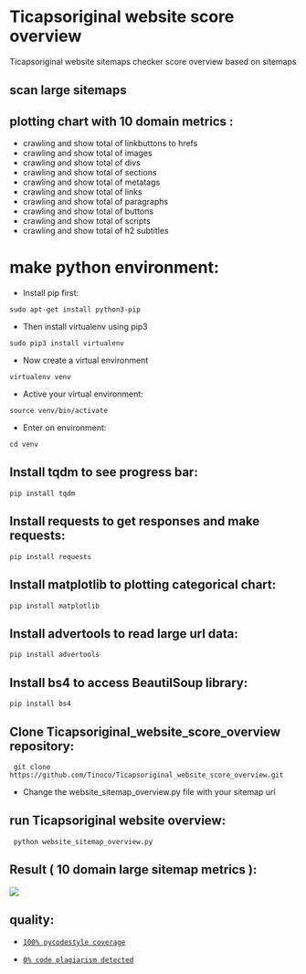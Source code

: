 # Ticapsoriginal website score overview
Ticapsoriginal website sitemaps checker score overview based on sitemaps

## scan large sitemaps 

## plotting chart with 10 domain metrics :

* crawling and show total of linkbuttons to hrefs 
* crawling and show total of images 
* crawling and show total of divs
* crawling and show total of sections 
* crawling and show total of metatags 
* crawling and show total of links 
* crawling and show total of paragraphs 
* crawling and show total of buttons 
* crawling and show total of scripts 
* crawling and show total of h2 subtitles

# make python environment:
* Install pip first:
<pre><code>sudo apt-get install python3-pip
</code></pre>
* Then install virtualenv using pip3
<pre><code>sudo pip3 install virtualenv 
</code></pre>
* Now create a virtual environment
<pre><code>virtualenv venv
</code></pre>
* Active your virtual environment:
<pre><code>source venv/bin/activate
</code></pre>
* Enter on environment:
<pre><code>cd venv
</code></pre>

## Install tqdm to see progress bar: 
<pre><code>pip install tqdm
</code></pre>

## Install requests to get responses and make requests: 
<pre><code>pip install requests
</code></pre>

## Install matplotlib to plotting categorical chart: 
<pre><code>pip install matplotlib
</code></pre>

## Install advertools to read large url data: 
<pre><code>pip install advertools
</code></pre>

## Install bs4 to access BeautilSoup library: 
<pre><code>pip install bs4
</code></pre>

## Clone Ticapsoriginal_website_score_overview repository:
<pre><code> git clone https://github.com/Tinoco/Ticapsoriginal_website_score_overview.git
</code></pre>

* Change the website_sitemap_overview.py file with your sitemap url 

## run Ticapsoriginal website overview:
<pre><code> python website_sitemap_overview.py
</code></pre>

## Result ( 10 domain large sitemap metrics ):

![](https://ticapsoriginal.com/static/websiteoverview.png)

## quality:
* [`100% pycodestyle coverage`](https://pypi.org/project/pycodestyle/)

* [`0% code plagiarism detected`](https://github.com/blingenf/copydetect)


